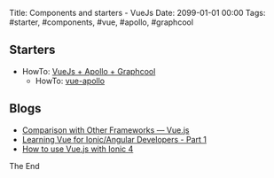 Title: Components and starters - VueJs
Date: 2099-01-01 00:00
Tags: #starter, #components, #vue, #apollo, #graphcool

## Starters

* HowTo: [VueJs + Apollo + Graphcool](https://github.com/graphcool-examples/vue-graphql/tree/master/quickstart-with-apollo)
  * HowTo: [vue-apollo](https://github.com/Akryum/vue-apollo)

## Blogs

* [Comparison with Other Frameworks — Vue.js](https://vuejs.org/v2/guide/comparison.html)
* [Learning Vue for Ionic/Angular Developers - Part 1](https://www.joshmorony.com/learning-vue-for-ionicangular-developers-part-1/)
* [How to use Vue.js with Ionic 4](https://blog.paulhalliday.io/2017/10/04/how-to-use-vue-js-with-ionic-4/)

The End
